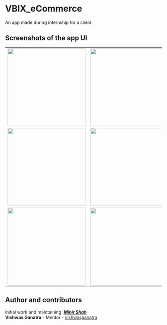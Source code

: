# VBIX_eCommerce
An app made during internship for a client.

## Screenshots of the app UI
<table>
  <tr>
  <td><img src="https://user-images.githubusercontent.com/66465511/150927623-8df8ddc8-56eb-4da7-81b4-96c61a29c719.jpg" width="250">
  <td><img src="https://user-images.githubusercontent.com/66465511/150927629-b3e6cb19-24b4-4f3a-9fdf-26a040525225.jpg" width="250">
  <td><img src="https://user-images.githubusercontent.com/66465511/150927631-c43e7f2f-3d6b-4ec2-8f79-13244b1f9991.jpg" width="250">
  <td><img src="https://user-images.githubusercontent.com/66465511/150927634-13bd7f72-7b80-44e9-8caa-4e9afde1ac8c.jpg" width="250">
  
  <tr>
  <td><img src="https://user-images.githubusercontent.com/66465511/150927636-d72e4f62-2d48-4e01-8368-ac251f5880fd.jpg" width="250">
  <td><img src="https://user-images.githubusercontent.com/66465511/150927639-e757047c-5b39-4bf6-af15-2577ca2b05c9.jpg" width="250">
  <td><img src="https://user-images.githubusercontent.com/66465511/150927645-7e27f7e3-9185-4315-ae2a-71d6ac33d326.jpg" width="250">
  <td><img src="https://user-images.githubusercontent.com/66465511/150927648-e221e74f-ef4a-455f-9b49-9be9451d58bd.jpg" width="250">
    <tr>
  <td><img src="https://user-images.githubusercontent.com/66465511/150927653-4f78b2cf-af22-48b8-b7c8-99026e2fd023.jpg" width="250">
  <td><img src="https://user-images.githubusercontent.com/66465511/150927657-6a2a80f7-6aba-4104-9bff-fa8d691e0667.jpg" width="250">
  <td><img src="https://user-images.githubusercontent.com/66465511/150927659-c5ce145b-4733-4435-8bf6-910df15e77fb.jpg" width="250">
  <td><img src="https://user-images.githubusercontent.com/66465511/150927667-a50db185-40b7-49f0-938c-e47c077b8b40.jpg" width="250">
  

</table>

## Author and contributors
Initial work and maintaining: <a href="https://github.com/Miihir79">***Mihir Shah***</a> <br>
**Vishwas Ganatra** - Mentor - [vishwasganatra](https://github.com/vishwasganatra/)
